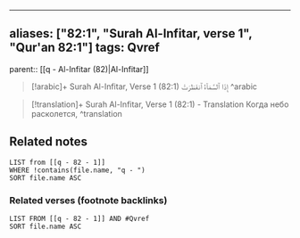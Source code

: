 
---
aliases: ["82:1", "Surah Al-Infitar, verse 1", "Qur'an 82:1"]
tags: Qvref
---

parent:: [[q - Al-Infitar (82)|Al-Infitar]]

> [!arabic]+ Surah Al-Infitar, Verse 1 (82:1)
> <span class="quran-arabic"> إِذَا ٱلسَّمَآءُ ٱنفَطَرَتْ</span>
^arabic

> [!translation]+ Surah Al-Infitar, Verse 1 (82:1) - Translation
> Когда небо расколется,
^translation



## Related notes
```dataview
LIST from [[q - 82 - 1]]
WHERE !contains(file.name, "q - ")
SORT file.name ASC
```

### Related verses (footnote backlinks)
```dataview
LIST FROM [[q - 82 - 1]] AND #Qvref
SORT file.name ASC
```

